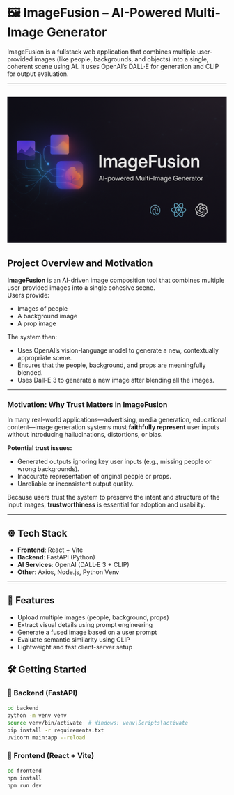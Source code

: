 # 🖼️ ImageFusion – AI-Powered Multi-Image Generator

ImageFusion is a fullstack web application that combines multiple user-provided images (like people, backgrounds, and objects) into a single, coherent scene using AI. It uses OpenAI’s DALL·E for generation and CLIP for output evaluation.

---
![ImageFusion Banner](./assets/ImageFusion.png)
---
## Project Overview and Motivation

**ImageFusion** is an AI-driven image composition tool that combines multiple user-provided images into a single cohesive scene.  
Users provide:
- Images of people
- A background image
- A prop image

The system then:
- Uses OpenAI’s vision-language model to generate a new, contextually appropriate scene.
- Ensures that the people, background, and props are meaningfully blended.
- Uses Dall-E 3 to generate a new image after blending all the images.

---

### Motivation: Why Trust Matters in ImageFusion

In many real-world applications—advertising, media generation, educational content—image generation systems must **faithfully represent** user inputs without introducing hallucinations, distortions, or bias.

**Potential trust issues:**
- Generated outputs ignoring key user inputs (e.g., missing people or wrong backgrounds).
- Inaccurate representation of original people or props.
- Unreliable or inconsistent output quality.

Because users trust the system to preserve the intent and structure of the input images, **trustworthiness** is essential for adoption and usability.

---

## ⚙️ Tech Stack

- **Frontend**: React + Vite
- **Backend**: FastAPI (Python)
- **AI Services**: OpenAI (DALL·E 3 + CLIP)
- **Other**: Axios, Node.js, Python Venv

---

## 🚀 Features

- Upload multiple images (people, background, props)
- Extract visual details using prompt engineering
- Generate a fused image based on a user prompt
- Evaluate semantic similarity using CLIP
- Lightweight and fast client-server setup

## 🛠️ Getting Started

### 🔹 Backend (FastAPI)

```bash
cd backend
python -m venv venv
source venv/bin/activate  # Windows: venv\Scripts\activate
pip install -r requirements.txt
uvicorn main:app --reload
```
### 🔹 Frontend (React + Vite)
```bash
cd frontend
npm install
npm run dev
```

